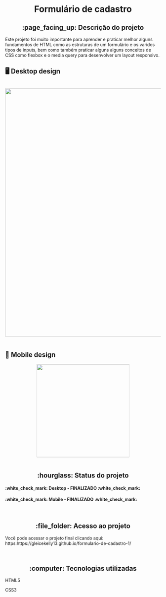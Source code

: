 <h1 align="center">Formulário de cadastro</h1>
<h2 align="center">:page_facing_up: Descrição do projeto</h2>
Este projeto foi muito importante para aprender e praticar melhor alguns fundamentos de HTML como as estruturas de um formulário e os varidos tipos de inputs, bem como também praticar alguns alguns conceitos de CSS como flexbox e o media query para desenvolver um layout responsivo.
<br>

## :desktop_computer: Desktop design
<br>
<div align="center">
<img src="https://user-images.githubusercontent.com/80974593/187581308-5c996f55-c7b4-416d-b775-7923d17d0b2b.png" width="800">
</div>
<br>

## :iphone: Mobile design
<div align="center">
<img src="https://user-images.githubusercontent.com/80974593/198720380-42adf6e6-e62d-4b8f-816f-06eba5e2f713.png" width="300">
</div>

<br>
<h2 align="center">:hourglass: Status do projeto </h2>
<h4>:white_check_mark: Desktop - FINALIZADO :white_check_mark: </h4> 
<h4>:white_check_mark: Mobile - FINALIZADO :white_check_mark: </h4>
<br>

<h2 align="center"> :file_folder: Acesso ao projeto </h2>
<p> Você pode acessar o projeto final clicando aqui: https:https://gleicekelly13.github.io/formulario-de-cadastro-1/</p>

<br>
<h2 align="center"> :computer: Tecnologias utilizadas </h2>
<p>HTML5</p>
<p>CSS3</p>
<br>
